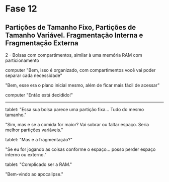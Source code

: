 # Fase 12

## Partições de Tamanho Fixo, Partições de Tamanho Variável. Fragmentação Interna e Fragmentação Externa

2 - Bolsas com compartimentos, similar à uma memória RAM com particionamento

computer "Bem, isso é organizado, com compartimentos você vai poder separar cada necessidade"

"Bem, esse era o plano inicial mesmo, além de ficar mais fácil de acessar"

computer "Então está decidido!"

---

tablet: "Essa sua bolsa parece uma partição fixa... Tudo do mesmo tamanho."

"Sim, mas e se a comida for maior? Vai sobrar ou faltar espaço. Seria melhor partições variáveis."

tablet: "Mas e a fragmentação?"

"Se eu for jogando as coisas conforme o espaço... posso perder espaço interno ou externo."

tablet: "Complicado ser a RAM."

"Bem-vindo ao apocalipse."
